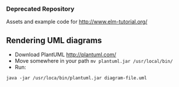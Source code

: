 ### Deprecated Repository

Assets and example code for http://www.elm-tutorial.org/

## Rendering UML diagrams

- Download PlantUML http://plantuml.com/
- Move somewhere in your path `mv plantuml.jar /usr/local/bin/`
- Run:

```
java -jar /usr/loca/bin/plantuml.jar diagram-file.uml
```
